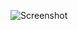 ![Screenshot](https://raw.githubusercontent.com/Cryakl/Ultimate-RAT-Collection/refs/heads/main/RemoteHack/Remote%20Hack%201.5b/Screenshot.png)
